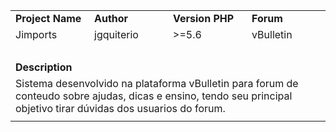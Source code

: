 <table style="width: 100%; border-collapse: collapse; margin-left: auto; margin-right: auto;" border="0" cellpadding="10">
<tbody>
<tr>
<td style="width: 25%;"><strong>Project Name</strong></td>
<td style="width: 25%;"><strong>Author</strong></td>
<td style="width: 25%;"><strong>Version PHP</strong></td>
<td style="width: 25%;"><strong>Forum</strong></td>
</tr>
<tr>
<td style="width: 25%;">Jimports</td>
<td style="width: 25%;">jgquiterio</td>
<td style="width: 25%;">>=5.6</td>
<td style="width: 25%;">vBulletin</td>
</tr>
<tr>
<td style="width: 25%;">&nbsp;</td>
<td style="width: 25%;">&nbsp;</td>
<td style="width: 25%;">&nbsp;</td>
<td style="width: 25%;">&nbsp;</td>
</tr>
<tr>
<td style="width: 25%;"><strong>Description</strong></td>
<td style="width: 25%;">&nbsp;</td>
<td style="width: 25%;">&nbsp;</td>
<td style="width: 25%;">&nbsp;</td>
</tr>
<tr>
<td colspan="4">Sistema desenvolvido na plataforma vBulletin para forum de conteudo sobre ajudas, dicas e ensino, tendo seu principal objetivo tirar dúvidas dos usuarios do forum.</td>
</tr>
<tr>
<td style="width: 25%;" colspan="4"><img src="https://user-images.githubusercontent.com/109168134/178814859-7b67da09-6589-42cf-ba1f-368bc08fb2d2.png" alt="" /></td>
</tr>
</tbody>
</table>
